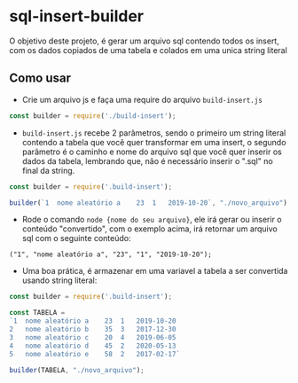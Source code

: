 # sql-insert-builder
O objetivo deste projeto, é gerar um arquivo sql contendo todos os insert, com os dados copiados de uma tabela e colados em uma unica string literal

## Como usar
- Crie um arquivo js e faça uma require do arquivo <code>build-insert.js</code>
``` javascript
const builder = require('./build-insert');
```
- <code>build-insert.js</code> recebe 2 parâmetros, sendo o primeiro um string literal contendo a tabela que você quer transformar em uma insert, o segundo parâmetro é o caminho e nome do arquivo sql que você quer inserir os dados da tabela, lembrando que, não é necessário inserir o ".sql" no final da string.
``` javascript
const builder = require('.build-insert');

builder(`1	nome aleatório a	23	1	2019-10-20`, "./novo_arquivo");
```
- Rode o comando <code>node {nome do seu arquivo}</code>, ele irá gerar ou inserir o conteúdo "convertido", com o exemplo acima, irá retornar um arquivo sql com o seguinte conteúdo:
```
("1", "nome aleatório a", "23", "1", "2019-10-20");
```
- Uma boa prática, é armazenar em uma variavel a tabela a ser convertida usando string literal:
``` javascript
const builder = require('.build-insert');

const TABELA =
`1	nome aleatório a	23	1	2019-10-20
2	nome aleatório b	35	3	2017-12-30
3	nome aleatório c	20	4	2019-06-05
4	nome aleatório d	45	2	2020-05-13
5	nome aleatório e	58	2	2017-02-17`

builder(TABELA, "./novo_arquivo");
```
